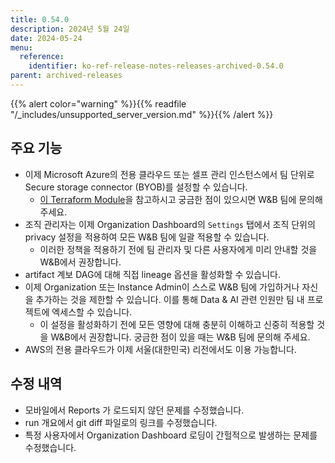 ```yaml
---
title: 0.54.0
description: 2024년 5월 24일
date: 2024-05-24
menu:
  reference:
    identifier: ko-ref-release-notes-releases-archived-0.54.0
parent: archived-releases
---
```


{{% alert color="warning" %}}{{% readfile "/_includes/unsupported_server_version.md" %}}{{% /alert %}}

## 주요 기능

* 이제 Microsoft Azure의 전용 클라우드 또는 셀프 관리 인스턴스에서 팀 단위로 Secure storage connector (BYOB)를 설정할 수 있습니다.
    * [이 Terraform Module](https://github.com/wandb/terraform-azurerm-wandb/tree/main/modules/secure_storage_connector)을 참고하시고 궁금한 점이 있으시면 W&B 팀에 문의해 주세요.
* 조직 관리자는 이제 Organization Dashboard의 `Settings` 탭에서 조직 단위의 privacy 설정을 적용하여 모든 W&B 팀에 일괄 적용할 수 있습니다.
    * 이러한 정책을 적용하기 전에 팀 관리자 및 다른 사용자에게 미리 안내할 것을 W&B에서 권장합니다.
* artifact 계보 DAG에 대해 직접 lineage 옵션을 활성화할 수 있습니다.
* 이제 Organization 또는 Instance Admin이 스스로 W&B 팀에 가입하거나 자신을 추가하는 것을 제한할 수 있습니다. 이를 통해 Data & AI 관련 인원만 팀 내 프로젝트에 엑세스할 수 있습니다.
    * 이 설정을 활성화하기 전에 모든 영향에 대해 충분히 이해하고 신중히 적용할 것을 W&B에서 권장합니다. 궁금한 점이 있을 때는 W&B 팀에 문의해 주세요.
* AWS의 전용 클라우드가 이제 서울(대한민국) 리전에서도 이용 가능합니다.

## 수정 내역

* 모바일에서 Reports 가 로드되지 않던 문제를 수정했습니다.
* run 개요에서 git diff 파일로의 링크를 수정했습니다.
* 특정 사용자에서 Organization Dashboard 로딩이 간헐적으로 발생하는 문제를 수정했습니다.